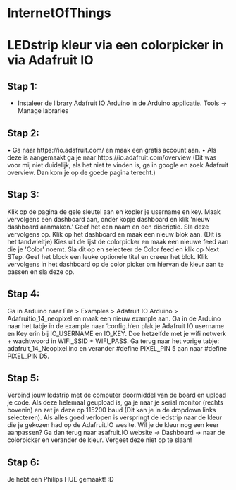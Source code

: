 # InternetOfThings

<H1> LEDstrip kleur via een colorpicker in via Adafruit IO </H1> 


<H2>Stap 1: </H2>
<ul>
  <li>Instaleer de library Adafruit IO Arduino in de Arduino applicatie. Tools -> Manage labraries</li>
</ul>

<H2>Stap 2: </H2>
• Ga naar https://io.adafruit.com/ en maak een gratis account aan. 
• Als deze is aangemaakt ga je naar https://io.adafruit.com/overview (Dit was voor mij niet duidelijk, als het niet te vinden is, ga in google en zoek Adafruit overview. Dan kom je op de goede pagina terecht.)


<H2>Stap 3: </H2>
Klik op de pagina de gele sleutel aan en kopier je username en key. Maak vervolgens een dashboard aan, onder kopje dashboard en klik 'nieuw dashboard aanmaken.'
Geef het een naam en een discriptie. Sla deze vervolgens op. Klik op het dashboard en maak een nieuw blok aan. (Dit is het tandwieltje) Kies uit de lijst de colorpicker en maak een nieuwe feed aan die je 'Color' noemt. Sla dit op en selecteer de Color feed en klik op Next STep. Geef het block een leuke optionele titel en creeer het blok. Klik vervolgens in het dashboard op de color picker om hiervan de kleur aan te passen en sla deze op.

<H2>Stap 4: </H2> 
Ga in Arduino naar File > Examples > Adafruit IO Arduino > Adafruitio_14_neopixel en maak een nieuw example aan. Ga in de Arduino naar het tabje in de example naar ‘config.h’en plak je Adafruit IO username en Key erin bij IO_USERNAME en IO_KEY. Doe hetzelfde met je wifi netwerk + wachtwoord in WIFI_SSID + WIFI_PASS. Ga terug naar het vorige tabje: adafruit_14_Neopixel.ino en verander #define PIXEL_PIN 5 aan naar #define PIXEL_PIN D5.

<H2>Stap 5: </H2>
Verbind jouw ledstrip met de computer doormiddel van de board en upload je code. Als deze helemaal geupload is, ga je naar je serial monitor (rechts bovenin) en zet je deze op 115200 baud (Dit kan je in de dropdown links selecteren). Als alles goed verlopen is verspringt de ledstrip naar de kleur die je gekozen had op de Adafruit.IO wesite. Wil je de kleur nog een keer aanpassen? Ga dan terug naar asafruit.IO website -> Dashboard -> naar de colorpicker en verander de kleur. Vergeet deze niet op te slaan!


<H2>Stap 6: </H2> 
Je hebt een Philips HUE gemaakt! :D
